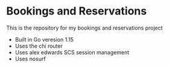 # Bookings and Reservations 

This is the repository for my bookings and reservations project

- Built in Go veresion 1.15
- Uses the chi router 
- Uses alex edwards SCS session management
- Uses nosurf  